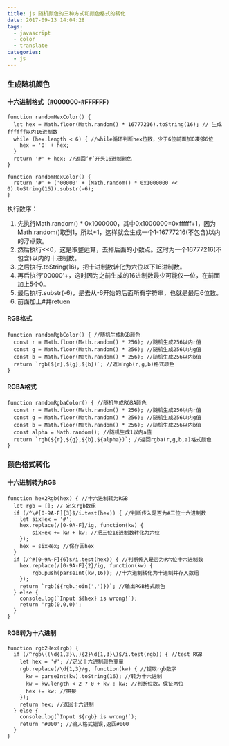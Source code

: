 ```yaml
---
title: js 随机颜色的三种方式和颜色格式的转化
date: 2017-09-13 14:04:28
tags:
  - javascript
  - color
  - translate
categories: 
  - js
---
```


### 生成随机颜色

#### 十六进制格式（#000000-#FFFFFF）

```
function randomHexColor() {
  let hex = Math.floor(Math.random() * 16777216).toString(16); // 生成ffffff以内16进制数
  while (hex.length < 6) { //while循环判断hex位数，少于6位前面加0凑够6位
    hex = '0' + hex;
  }
  return '#' + hex; //返回‘#’开头16进制颜色
}
```
<!-- more -->

```
function randomHexColor() { 
  return '#' + ('00000' + (Math.random() * 0x1000000 << 0).toString(16)).substr(-6);
}
```
执行数序：
1. 先执行Math.random() * 0x1000000，其中0x1000000=0xffffff+1，因为Math.random()取到1，所以+1，这样就会生成一个1-16777216(不包含)以内的浮点数。
2. 然后执行<<0，这是取整运算，去掉后面的小数点。这时为一个16777216(不包含)以内的十进制数。
3. 之后执行.toString(16)，把十进制数转化为六位以下16进制数。
4. 再后执行'00000'+，这时因为之前生成的16进制数最少可能仅一位，在前面加上5个0。
5. 最后执行.substr(-6)，是去从-6开始的后面所有字符串，也就是最后6位数。
6. 前面加上#并retuen

#### RGB格式

```
function randomRgbColor() { //随机生成RGB颜色
  const r = Math.floor(Math.random() * 256); //随机生成256以内r值
  const g = Math.floor(Math.random() * 256); //随机生成256以内g值
  const b = Math.floor(Math.random() * 256); //随机生成256以内b值
  return `rgb(${r},${g},${b})`; //返回rgb(r,g,b)格式颜色
}
```

#### RGBA格式

```
function randomRgbaColor() { //随机生成RGBA颜色
  const r = Math.floor(Math.random() * 256); //随机生成256以内r值
  const g = Math.floor(Math.random() * 256); //随机生成256以内g值
  const b = Math.floor(Math.random() * 256); //随机生成256以内b值
  const alpha = Math.random(); //随机生成1以内a值
  return `rgb(${r},${g},${b},${alpha})`; //返回rgba(r,g,b,a)格式颜色
}
```

### 颜色格式转化

#### 十六进制转为RGB

```
function hex2Rgb(hex) { //十六进制转为RGB
  let rgb = []; // 定义rgb数组
  if (/^\#[0-9A-F]{3}$/i.test(hex)) { //判断传入是否为#三位十六进制数
    let sixHex = '#';
    hex.replace(/[0-9A-F]/ig, function(kw) {
        sixHex += kw + kw; //把三位16进制数转化为六位
    });
    hex = sixHex; //保存回hex
  }
  if (/^#[0-9A-F]{6}$/i.test(hex)) { //判断传入是否为#六位十六进制数
    hex.replace(/[0-9A-F]{2}/ig, function(kw) {
        rgb.push(parseInt(kw,16)); //十六进制转化为十进制并存入数组
    });
    return `rgb(${rgb.join(',')})`; //输出RGB格式颜色
  } else {
    console.log(`Input ${hex} is wrong!`);
    return 'rgb(0,0,0)';
  }
}
```

#### RGB转为十六进制

```
function rgb2Hex(rgb) {
  if (/^rgb\((\d{1,3}\,){2}\d{1,3}\)$/i.test(rgb)) { //test RGB
    let hex = '#'; //定义十六进制颜色变量
    rgb.replace(/\d{1,3}/g, function(kw) { //提取rgb数字
      kw = parseInt(kw).toString(16); //转为十六进制
      kw = kw.length < 2 ? 0 + kw : kw; //判断位数，保证两位
      hex += kw; //拼接
    });
    return hex; //返回十六进制
  } else {
    console.log(`Input ${rgb} is wrong!`);
    return '#000'; //输入格式错误,返回#000
  }
}
```